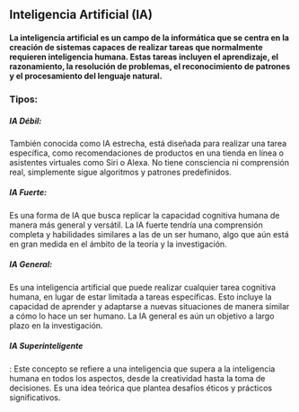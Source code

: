 ## Inteligencia Artificial (IA)
#### La inteligencia artificial es un campo de la informática que se centra en la creación de sistemas capaces de realizar tareas que normalmente requieren inteligencia humana. Estas tareas incluyen el aprendizaje, el razonamiento, la resolución de problemas, el reconocimiento de patrones y el procesamiento del lenguaje natural.
### Tipos:

##### IA Débil:
También conocida como IA estrecha, está diseñada para realizar una tarea específica, como recomendaciones de productos en una tienda en línea o asistentes virtuales como Siri o Alexa. No tiene consciencia ni comprensión real, simplemente sigue algoritmos y patrones predefinidos.

##### IA Fuerte: 
Es una forma de IA que busca replicar la capacidad cognitiva humana de manera más general y versátil. La IA fuerte tendría una comprensión completa y habilidades similares a las de un ser humano, algo que aún está en gran medida en el ámbito de la teoría y la investigación.

##### IA General:
Es una inteligencia artificial que puede realizar cualquier tarea cognitiva humana, en lugar de estar limitada a tareas específicas. Esto incluye la capacidad de aprender y adaptarse a nuevas situaciones de manera similar a cómo lo hace un ser humano. La IA general es aún un objetivo a largo plazo en la investigación.

##### IA Superinteligente
: Este concepto se refiere a una inteligencia que supera a la inteligencia humana en todos los aspectos, desde la creatividad hasta la toma de decisiones. Es una idea teórica que plantea desafíos éticos y prácticos significativos.

